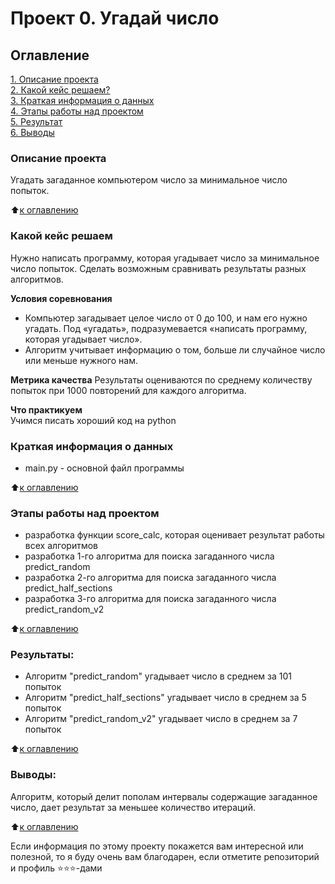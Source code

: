 # Проект 0. Угадай число

## Оглавление  
[1. Описание проекта](.README.md#Описание-проекта)  
[2. Какой кейс решаем?](.README.md#Какой-кейс-решаем)  
[3. Краткая информация о данных](.README.md#Краткая-информация-о-данных)  
[4. Этапы работы над проектом](.README.md#Этапы-работы-над-проектом)  
[5. Результат](.README.md#Результат)    
[6. Выводы](.README.md#Выводы) 

### Описание проекта    
Угадать загаданное компьютером число за минимальное число попыток. 

:arrow_up:[к оглавлению](_)

### Какой кейс решаем    
Нужно написать программу, которая угадывает число за минимальное число попыток. Сделать возможным сравнивать результаты разных алгоритмов.

**Условия соревнования**
- Компьютер загадывает целое число от 0 до 100, и нам его нужно угадать. Под «угадать», подразумевается «написать программу, которая угадывает число».
- Алгоритм учитывает информацию о том, больше ли случайное число или меньше нужного нам.

**Метрика качества** 
Результаты оцениваются по среднему количеству попыток при 1000 повторений для каждого алгоритма.

**Что практикуем**   
Учимся писать хороший код на python


### Краткая информация о данных
- main.py - основной файл программы
  
:arrow_up:[к оглавлению](README.md#Оглавление)


### Этапы работы над проектом  
- разработка функции score_calc, которая оценивает результат работы всех алгоритмов
- разработка 1-го алгоритма для поиска загаданного числа predict_random
- разработка 2-го алгоритма для поиска загаданного числа predict_half_sections
- разработка 3-го алгоритма для поиска загаданного числа predict_random_v2

:arrow_up:[к оглавлению](README.md#Оглавление)


### Результаты:  
- Алгоритм "predict_random" угадывает число в среднем за 101 попыток
- Алгоритм "predict_half_sections" угадывает число в среднем за 5 попыток
- Алгоритм "predict_random_v2" угадывает число в среднем за 7 попыток

:arrow_up:[к оглавлению](README.md#Оглавление)


### Выводы:  
Алгоритм, который делит пополам интервалы содержащие загаданное число, дает результат за меньшее количество итераций. 

:arrow_up:[к оглавлению](.README.md#Оглавление)


Если информация по этому проекту покажется вам интересной или полезной, то я буду очень вам благодарен, если отметите репозиторий и профиль ⭐️⭐️⭐️-дами